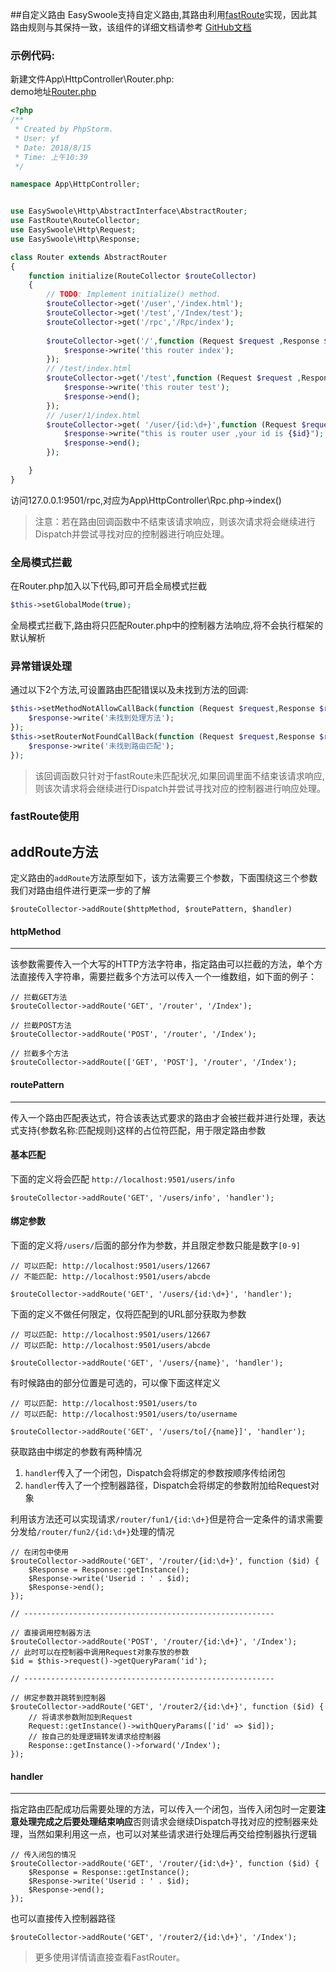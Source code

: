 ##自定义路由
EasySwoole支持自定义路由,其路由利用[fastRoute](https://github.com/nikic/FastRoute)实现，因此其路由规则与其保持一致，该组件的详细文档请参考 [GitHub文档](https://github.com/nikic/FastRoute/blob/master/README.md)  
### 示例代码:  
新建文件App\HttpController\Router.php:  
demo地址[Router.php](https://github.com/easy-swoole/demo/blob/3.x/App/HttpController/Router.php)
```php
<?php
/**
 * Created by PhpStorm.
 * User: yf
 * Date: 2018/8/15
 * Time: 上午10:39
 */

namespace App\HttpController;


use EasySwoole\Http\AbstractInterface\AbstractRouter;
use FastRoute\RouteCollector;
use EasySwoole\Http\Request;
use EasySwoole\Http\Response;

class Router extends AbstractRouter
{
    function initialize(RouteCollector $routeCollector)
    {
        // TODO: Implement initialize() method.
        $routeCollector->get('/user','/index.html');
        $routeCollector->get('/test','/Index/test');
        $routeCollector->get('/rpc','/Rpc/index');
    
        $routeCollector->get('/',function (Request $request ,Response $response){
            $response->write('this router index');
        });
        // /test/index.html
        $routeCollector->get('/test',function (Request $request ,Response $response){
            $response->write('this router test');
            $response->end();
        });
        // /user/1/index.html
        $routeCollector->get( '/user/{id:\d+}',function (Request $request ,Response $response,$id){
            $response->write("this is router user ,your id is {$id}");
            $response->end();
        });

    }
}
```
访问127.0.0.1:9501/rpc,对应为App\HttpController\Rpc.php->index()  
> 注意：若在路由回调函数中不结束该请求响应，则该次请求将会继续进行Dispatch并尝试寻找对应的控制器进行响应处理。

### 全局模式拦截
在Router.php加入以下代码,即可开启全局模式拦截
```php
$this->setGlobalMode(true);
```
全局模式拦截下,路由将只匹配Router.php中的控制器方法响应,将不会执行框架的默认解析

### 异常错误处理  
通过以下2个方法,可设置路由匹配错误以及未找到方法的回调:
```php
$this->setMethodNotAllowCallBack(function (Request $request,Response $response){
    $response->write('未找到处理方法');
});
$this->setRouterNotFoundCallBack(function (Request $request,Response $response){
    $response->write('未找到路由匹配');
});
```
>该回调函数只针对于fastRoute未匹配状况,如果回调里面不结束该请求响应,则该次请求将会继续进行Dispatch并尝试寻找对应的控制器进行响应处理。  



### fastRoute使用 

addRoute方法
------

定义路由的`addRoute`方法原型如下，该方法需要三个参数，下面围绕这三个参数我们对路由组件进行更深一步的了解

```
$routeCollector->addRoute($httpMethod, $routePattern, $handler)
```

#### httpMethod
------
该参数需要传入一个大写的HTTP方法字符串，指定路由可以拦截的方法，单个方法直接传入字符串，需要拦截多个方法可以传入一个一维数组，如下面的例子：

```
// 拦截GET方法
$routeCollector->addRoute('GET', '/router', '/Index');

// 拦截POST方法
$routeCollector->addRoute('POST', '/router', '/Index');

// 拦截多个方法
$routeCollector->addRoute(['GET', 'POST'], '/router', '/Index');

```

#### routePattern
------
传入一个路由匹配表达式，符合该表达式要求的路由才会被拦截并进行处理，表达式支持{参数名称:匹配规则}这样的占位符匹配，用于限定路由参数

#### 基本匹配

下面的定义将会匹配 `http://localhost:9501/users/info`

```
$routeCollector->addRoute('GET', '/users/info', 'handler');
```

#### 绑定参数
下面的定义将`/users/`后面的部分作为参数，并且限定参数只能是数字`[0-9]`

```
// 可以匹配: http://localhost:9501/users/12667
// 不能匹配: http://localhost:9501/users/abcde

$routeCollector->addRoute('GET', '/users/{id:\d+}', 'handler');

```

下面的定义不做任何限定，仅将匹配到的URL部分获取为参数

```
// 可以匹配: http://localhost:9501/users/12667
// 可以匹配: http://localhost:9501/users/abcde

$routeCollector->addRoute('GET', '/users/{name}', 'handler');
```

有时候路由的部分位置是可选的，可以像下面这样定义

```
// 可以匹配: http://localhost:9501/users/to
// 可以匹配: http://localhost:9501/users/to/username

$routeCollector->addRoute('GET', '/users/to[/{name}]', 'handler');
```

获取路由中绑定的参数有两种情况

1. `handler`传入了一个闭包，Dispatch会将绑定的参数按顺序传给闭包
2. `handler`传入了一个控制器路径，Dispatch会将绑定的参数附加给Request对象

利用该方法还可以实现请求`/router/fun1/{id:\d+}`但是符合一定条件的请求需要分发给`/router/fun2/{id:\d+}`处理的情况

```
// 在闭包中使用
$routeCollector->addRoute('GET', '/router/{id:\d+}', function ($id) {
	$Response = Response::getInstance();
	$Response->write('Userid : ' . $id);
	$Response->end();
});

// --------------------------------------------------------

// 直接调用控制器方法
$routeCollector->addRoute('POST', '/router/{id:\d+}', '/Index');
// 此时可以在控制器中调用Request对象存放的参数
$id = $this->request()->getQueryParam('id');

// --------------------------------------------------------

// 绑定参数并跳转到控制器
$routeCollector->addRoute('GET', '/router2/{id:\d+}', function ($id) {
	// 将请求参数附加到Request
	Request::getInstance()->withQueryParams(['id' => $id]);
	// 按自己的处理逻辑转发请求给控制器
	Response::getInstance()->forward('/Index');
});

```

#### handler
------
指定路由匹配成功后需要处理的方法，可以传入一个闭包，当传入闭包时一定要**注意处理完成之后要处理结束响应**否则请求会继续Dispatch寻找对应的控制器来处理，当然如果利用这一点，也可以对某些请求进行处理后再交给控制器执行逻辑

```
// 传入闭包的情况
$routeCollector->addRoute('GET', '/router/{id:\d+}', function ($id) {
	$Response = Response::getInstance();
	$Response->write('Userid : ' . $id);
	$Response->end();
});

```

也可以直接传入控制器路径

```
$routeCollector->addRoute('GET', '/router2/{id:\d+}', '/Index');
```

> 更多使用详情请直接查看FastRouter。
